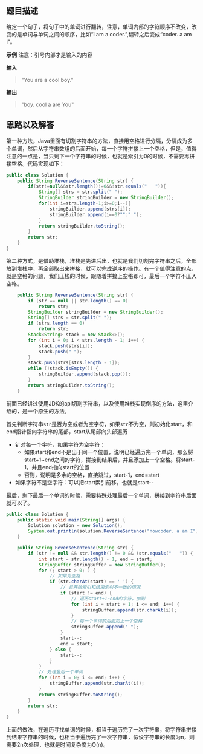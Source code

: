 ## 题目描述
给定一个句子，将句子中的单词进行翻转，注意，单词内部的字符顺序不改变，改变的是单词与单词之间的顺序，比如“I am a coder.”,翻转之后变成“coder. a am I”。

**示例**
注意：引号内部才是输入的内容

**输入**
> "You are a cool boy."

**输出**
> "boy. cool a are You"

## 思路以及解答

第一种方法，Java里面有切割字符串的方法，直接用空格进行分隔，分隔成为多个单词，然后从字符串数组的后面开始，每一个字符拼接上一个空格，但是，值得注意的一点是，当只剩下一个字符串的时候，也就是索引为0的时候，不需要再拼接空格。代码实现如下：
```java
public class Solution {
    public String ReverseSentence(String str) {
        if(str!=null&&str.length()!=0&&!str.equals("   ")){
            String[] strs = str.split(" ");
            StringBuilder stringBuilder = new StringBuilder();
            for(int i=strs.length-1;i>=0;i--){
                stringBuilder.append(strs[i]);
                stringBuilder.append(i==0?"":" ");
            }
            return stringBuilder.toString();
        }
        return str;
    }
}
```

第二种方式，是借助堆栈，堆栈是先进后出，也就是我们切割完字符串之后，全部放到堆栈中，再全部取出来拼接，就可以完成逆序的操作。有一个值得注意的点，就是空格的问题，我们压栈的时候，跟随着拼接上空格即可，最后一个字符不压入空格。

```java
    public String ReverseSentence(String str) {
        if (str == null || str.length() == 0)
            return str;
        StringBuilder stringBuilder = new StringBuilder();
        String[] strs = str.split(" ");
        if (strs.length == 0)
            return str;
        Stack<String> stack = new Stack<>();
        for (int i = 0; i < strs.length - 1; i++) {
            stack.push(strs[i]);
            stack.push(" ");
        }
        stack.push(strs[strs.length - 1]);
        while (!stack.isEmpty()) {
            stringBuilder.append(stack.pop());
        }
        return stringBuilder.toString();
    }
```

前面已经讲过使用JDK的api切割字符串，以及使用堆栈实现倒序的方法，这里介绍的，是一个原生的方法。

首先判断字符串`str`是否为空或者为空字符，如果`str`不为空，则初始化start，和end指针指向字符串的尾部，start从尾部向头部遍历
- 针对每一个字符，如果字符为空字符：
    - 如果start和end不是出于同一个位置，说明已经遍历完一个单词，那么将start+1~end之间的字符，拼接到结果后，并且添加上一个空格。将start-1，并且end指向start的位置
    - 否则，说明是多余的空格，直接跳过，start-1，end=start
- 如果字符不是空字符：可以把start索引前移，也就是start--

最后，剩下最后一个单词的时候，需要特殊处理最后一个单词，拼接到字符串后面就可以了。


```java
public class Solution {
    public static void main(String[] args) {
        Solution solution = new Solution();
        System.out.println(solution.ReverseSentence("nowcoder. a am I"));
    }

    public String ReverseSentence(String str) {
        if (str != null && str.length() != 0 && !str.equals("   ")) {
            int start = str.length() - 1, end = start;
            StringBuffer stringBuffer = new StringBuffer();
            for (; start > 0; ) {
                // 如果为空格
                if (str.charAt(start) == ' ') {
                    // 且开始索引和结束索引不一致的情况
                    if (start != end) {
                        // 遍历start+1~end的字符，加到
                        for (int i = start + 1; i <= end; i++) {
                            stringBuffer.append(str.charAt(i));
                        }
                        // 每一个单词的后面加上一个空格
                        stringBuffer.append(" ");
                    }
                    start--;
                    end = start;
                } else {
                    start--;
                }
            }
            // 处理最后一个单词
            for (int i = 0; i <= end; i++) {
                stringBuffer.append(str.charAt(i));
            }
            return stringBuffer.toString();
        }
        return str;
    }
}
```

上面的做法，在遍历寻找单词的时候，相当于遍历完了一次字符串，将字符串拼接到结果字符串的时候，也相当于遍历完了一次字符串，假设字符串的长度为n，则需要2n次处理，也就是时间复杂度为O(n)。